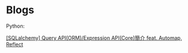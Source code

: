 # Blogs

Python:

[[SQLalchemy] Query API(ORM)/Expression API(Core)簡介 feat. Automap, Reflect](https://github.com/chihchenghuang/blogs/blob/master/SQLalchemy_Query-APISessionExpression-APITable-Object-feat.-Automap-Reflect.md)